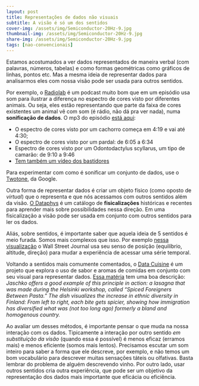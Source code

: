 ```yaml
---
layout: post
title: Representações de dados não visuais
subtitle: A visão é só um dos sentidos
cover-img: /assets/img/Semiconductor-20Hz-9.jpg
thumbnail-img: /assets/img/Semiconductor-20Hz-9.jpg
share-img: /assets/img/Semiconductor-20Hz-9.jpg
tags: [nao-convencionais]
---
```


Estamos acostumados a ver dados representados de maneira verbal (com palavras, números, tabelas) e como formas geométricas como gráficos de linhas, pontos etc. Mas a mesma ideia de representar dados para analisarmos eles com nossa visão pode ser usada para outros sentidos.

Por exemplo, o [Radiolab](https://www.radiolab.org) é um podcast muito bom que em  um episódio usa som para ilustrar a diferença no espectro de cores visto por diferentes animais. Ou seja, eles estão representando que parte da faixa de cores existentes um animal vê com som (é rádio, não dá pra ver nada), numa **sonificação de dados**. O mp3 do episódio [está aqui](https://www.podtrac.com/pts/redirect.mp3/audio.wnyc.org/radiolab_podcast/radiolab_podcast18rippinrainbownewer3.mp3?aisGetOriginalStream=true):  
* O espectro de cores visto por um cachorro começa em 4:19 e vai até 4:30;
* O espectro de cores visto por um pardal: de 6:05 a 6:34
* Espectro de cores visto por um Odontodactylus scyllarus, um tipo de camarão: de 9:10 a 9:46
* [Tem também um vídeo dos bastidores](https://www.youtube.com/watch?v=aBKSIzkqh84)

Para experimentar com como é sonificar um conjunto de dados, use o [Twotone](https://twotone.io/), da Google.

Outra forma de representar dados é criar um objeto físico (como oposto de *virtual*) que o representa e que nós acessamos com outros sentidos além da visão. [O Dataphys](http://dataphys.org/list) é um catálogo de **fisicalizações** históricas e recentes para aprender mais sobre possibilidades nessa direção. Em uma fisicalização a visão pode ser usada em conjunto com outros sentidos para ler os dados.

Aliás, sobre sentidos, é importante saber que aquela ideia de 5 sentidos é meio furada. Somos mais complexos que isso. Por exemplo [nessa visualização](http://graphics.wsj.com/3d-nasdaq/) o Wall Street Journal usa seu senso de posição (equilíbrio, altitude, direção) para mudar a experiência de acessar uma série temporal.

Voltando a sentidos mais comumente comentados, o [Data Cuisine](http://data-cuisine.net/) é um projeto que explora o uso de sabor e aromas de comidas em conjunto com seu visual para representar dados. [Essa matéria](https://www.fastcompany.com/3032382/data-cusine-the-edible-future-of-infographics) tem uma boa descrição: *Jaschko offers a good example of this principle in action: a lasagna that was made during the Helsinki workshop, called “Spiced Foreigners Between Pasta.” The dish visualizes the increase in ethnic diversity in Finland: From left to right, each bite gets spicier, showing how immigration has diversified what was (not too long ago) formerly a bland and homogenous country.*

Ao avaliar um desses métodos, é importante pensar o que muda na nossa interação com os dados. Tipicamente a interação por outro sentido *em substituição da visão* (quando essa é possível) é menos eficaz (erramos mais) e menos eficiente (somos mais lentos). Precisamos escutar um som inteiro para saber a forma que ele descreve, por exemplo, e não temos um bom vocabulário para descrever muitas sensações táteis ou olfativas. Basta lembrar do problema de alguém descrevendo vinho. Por outro lado, usar outros sentidos cria outra experiência, que pode ser um objetivo da representação dos dados mais importante que eficácia ou eficiência.
